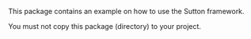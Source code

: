 This package contains an example on how to use the Sutton framework.

You must not copy this package (directory) to your project. 
